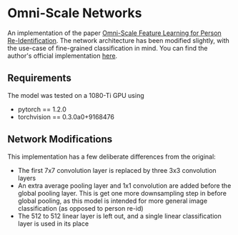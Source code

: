 # Omni-Scale Networks

An implementation of the paper [Omni-Scale Feature Learning for Person Re-Identification](https://arxiv.org/pdf/1905.00953.pdf). The network architecture has been modified slightly, with the use-case of fine-grained classification in mind. You can find the author's official implementation [here](https://github.com/KaiyangZhou/deep-person-reid/blob/master/torchreid/models/osnet.py).

## Requirements

The model was tested on a 1080-Ti GPU using
- pytorch == 1.2.0
- torchvision == 0.3.0a0+9168476

## Network Modifications

This implementation has a few deliberate differences from the original:
- The first 7x7 convolution layer is replaced by three 3x3 convolution layers
- An extra average pooling layer and 1x1 convolution are added before the global pooling layer. This is get one more downsampling step in before global pooling, as this model is intended for more general image classification (as opposed to person re-id)
- The 512 to 512 linear layer is left out, and a single linear classification layer is used in its place

